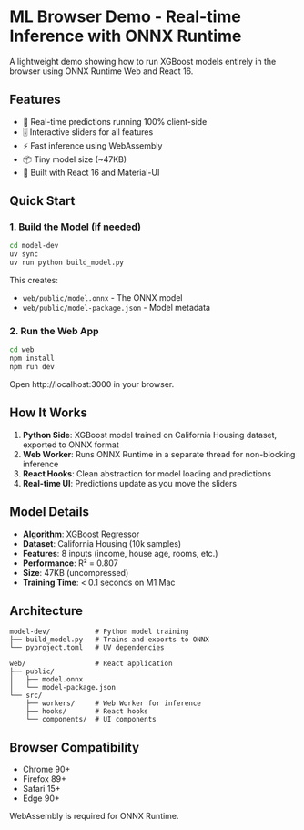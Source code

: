 # ML Browser Demo - Real-time Inference with ONNX Runtime

A lightweight demo showing how to run XGBoost models entirely in the browser using ONNX Runtime Web and React 16.

## Features

- 🚀 Real-time predictions running 100% client-side
- 🎚️ Interactive sliders for all features
- ⚡ Fast inference using WebAssembly
- 📦 Tiny model size (~47KB)
- 🔧 Built with React 16 and Material-UI

## Quick Start

### 1. Build the Model (if needed)
```bash
cd model-dev
uv sync
uv run python build_model.py
```

This creates:
- `web/public/model.onnx` - The ONNX model
- `web/public/model-package.json` - Model metadata

### 2. Run the Web App
```bash
cd web
npm install
npm run dev
```

Open http://localhost:3000 in your browser.

## How It Works

1. **Python Side**: XGBoost model trained on California Housing dataset, exported to ONNX format
2. **Web Worker**: Runs ONNX Runtime in a separate thread for non-blocking inference
3. **React Hooks**: Clean abstraction for model loading and predictions
4. **Real-time UI**: Predictions update as you move the sliders

## Model Details

- **Algorithm**: XGBoost Regressor
- **Dataset**: California Housing (10k samples)
- **Features**: 8 inputs (income, house age, rooms, etc.)
- **Performance**: R² = 0.807
- **Size**: 47KB (uncompressed)
- **Training Time**: < 0.1 seconds on M1 Mac

## Architecture

```
model-dev/           # Python model training
├── build_model.py   # Trains and exports to ONNX
└── pyproject.toml   # UV dependencies

web/                 # React application  
├── public/
│   ├── model.onnx
│   └── model-package.json
└── src/
    ├── workers/     # Web Worker for inference
    ├── hooks/       # React hooks
    └── components/  # UI components
```

## Browser Compatibility

- Chrome 90+
- Firefox 89+
- Safari 15+
- Edge 90+

WebAssembly is required for ONNX Runtime.
